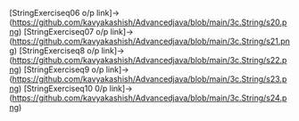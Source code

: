 [StringExerciseq06 o/p link]->(https://github.com/kavyakashish/Advancedjava/blob/main/3c.String/s20.png)
[StringExerciseq07 o/p link]->(https://github.com/kavyakashish/Advancedjava/blob/main/3c.String/s21.png)
[StringExerciseq8 o/p link]->(https://github.com/kavyakashish/Advancedjava/blob/main/3c.String/s22.png)
[StringExerciseq9 o/p link]->(https://github.com/kavyakashish/Advancedjava/blob/main/3c.String/s23.png)
[StringExerciseq10 0/p link]->(https://github.com/kavyakashish/Advancedjava/blob/main/3c.String/s24.png)
